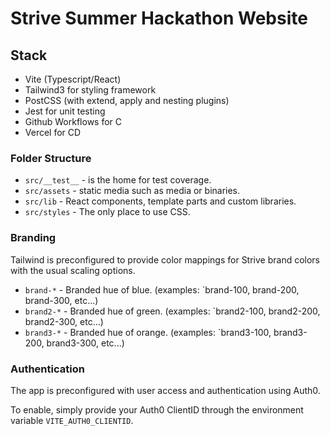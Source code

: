 # Strive Summer Hackathon Website

## Stack

- Vite (Typescript/React)
- Tailwind3 for styling framework
- PostCSS (with extend, apply and nesting plugins)
- Jest for unit testing
- Github Workflows for C
- Vercel for CD

### Folder Structure

- `src/__test__` - is the home for test coverage.
- `src/assets` - static media such as media or binaries.
- `src/lib` - React components, template parts and custom libraries.
- `src/styles` - The only place to use CSS.

### Branding

Tailwind is preconfigured to provide color mappings for Strive brand colors with the usual scaling options.

- `brand-*`  - Branded hue of blue. (examples: `brand-100, brand-200, brand-300, etc...)
- `brand2-*` - Branded hue of green. (examples: `brand2-100, brand2-200, brand2-300, etc...)
- `brand3-*` - Branded hue of orange. (examples: `brand3-100, brand3-200, brand3-300, etc...)

### Authentication

The app is preconfigured with user access and authentication using Auth0.

To enable, simply provide your Auth0 ClientID through the environment variable `VITE_AUTH0_CLIENTID`.
